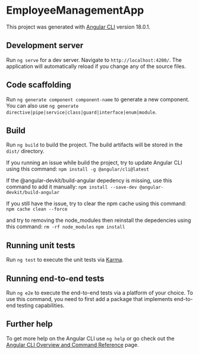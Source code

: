 # EmployeeManagementApp

This project was generated with [Angular CLI](https://github.com/angular/angular-cli) version 18.0.1.

## Development server

Run `ng serve` for a dev server. Navigate to `http://localhost:4200/`. The application will automatically reload if you change any of the source files.

## Code scaffolding

Run `ng generate component component-name` to generate a new component. You can also use `ng generate directive|pipe|service|class|guard|interface|enum|module`.

## Build

Run `ng build` to build the project. The build artifacts will be stored in the `dist/` directory.

If you running an issue while build the project, try to update Angular CLI using this command:
`npm install -g @angular/cli@latest`

If the @angular-devkit/build-angular depedency is missing, use this command to add it manually:
`npm install --save-dev @angular-devkit/build-angular`

If you still have the issue, try to clear the npm cache using this command:
`npm cache clean --force`

and try to removing the node_modules then reinstall the depedencies using this command:
`rm -rf node_modules`
`npm install`




## Running unit tests

Run `ng test` to execute the unit tests via [Karma](https://karma-runner.github.io).

## Running end-to-end tests

Run `ng e2e` to execute the end-to-end tests via a platform of your choice. To use this command, you need to first add a package that implements end-to-end testing capabilities.

## Further help

To get more help on the Angular CLI use `ng help` or go check out the [Angular CLI Overview and Command Reference](https://angular.dev/tools/cli) page.
